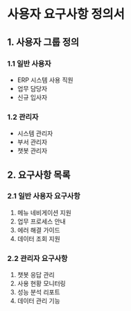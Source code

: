 # 사용자 요구사항 정의서

## 1. 사용자 그룹 정의

### 1.1 일반 사용자
- ERP 시스템 사용 직원
- 업무 담당자
- 신규 입사자

### 1.2 관리자
- 시스템 관리자
- 부서 관리자
- 챗봇 관리자

## 2. 요구사항 목록

### 2.1 일반 사용자 요구사항
1. 메뉴 네비게이션 지원
2. 업무 프로세스 안내
3. 에러 해결 가이드
4. 데이터 조회 지원

### 2.2 관리자 요구사항
1. 챗봇 응답 관리
2. 사용 현황 모니터링
3. 성능 분석 리포트
4. 데이터 관리 기능 
